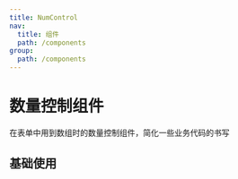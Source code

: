 ```yaml
---
title: NumControl
nav:
  title: 组件
  path: /components
group:
  path: /components
---
```


# 数量控制组件

在表单中用到数组时的数量控制组件，简化一些业务代码的书写

## 基础使用

<code src="./demos/index.tsx" />

<API></API>
